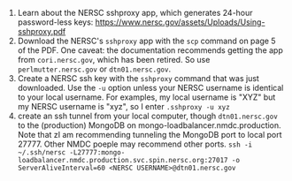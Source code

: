 1. Learn about the NERSC sshproxy app, which generates 24-hour password-less keys:  https://www.nersc.gov/assets/Uploads/Using-sshproxy.pdf
2. Download the NERSC's `sshproxy` app with the `scp` command on page 5 of the PDF. One caveat: the documentation recommends getting the app from `cori.nersc.gov`, which has been retired. So use `perlmutter.nersc.gov` or  `dtn01.nersc.gov`.
3. Create a NERSC ssh key with the `sshproxy` command that was just downloaded. Use the `-u` option unless your NERSC username is identical to your local username. For examples, my local username is "XYZ" but my NERSC username is "xyz", so I enter `.sshproxy -u xyz`
1. create an ssh tunnel from your local computer, though `dtn01.nersc.gov` to the (production) MongoDB on mongo-loadbalancer.nmdc.production. Note that zI am recommending tunneling the MongoDB port to local port 27777. Other NMDC poeple may recommend other ports. `ssh -i ~/.ssh/nersc -L27777:mongo-loadbalancer.nmdc.production.svc.spin.nersc.org:27017 -o ServerAliveInterval=60 <NERSC USERNAME>@dtn01.nersc.gov`
